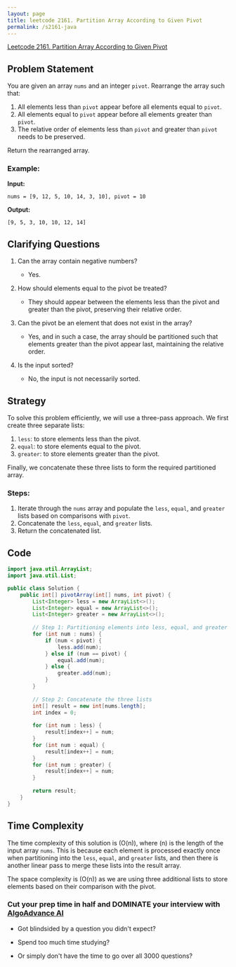 ```yaml
---
layout: page
title: leetcode 2161. Partition Array According to Given Pivot
permalink: /s2161-java
---
```

[Leetcode 2161. Partition Array According to Given Pivot](https://algoadvance.github.io/algoadvance/l2161)
## Problem Statement

You are given an array `nums` and an integer `pivot`. Rearrange the array such that:

1. All elements less than `pivot` appear before all elements equal to `pivot`.
2. All elements equal to `pivot` appear before all elements greater than `pivot`.
3. The relative order of elements less than `pivot` and greater than `pivot` needs to be preserved.

Return the rearranged array.

### Example:

**Input:**
```plaintext
nums = [9, 12, 5, 10, 14, 3, 10], pivot = 10
```

**Output:**
```plaintext
[9, 5, 3, 10, 10, 12, 14]
```

## Clarifying Questions

1. Can the array contain negative numbers?
   - Yes.

2. How should elements equal to the pivot be treated?
   - They should appear between the elements less than the pivot and greater than the pivot, preserving their relative order.

3. Can the pivot be an element that does not exist in the array?
   - Yes, and in such a case, the array should be partitioned such that elements greater than the pivot appear last, maintaining the relative order.

4. Is the input sorted?
   - No, the input is not necessarily sorted.

## Strategy

To solve this problem efficiently, we will use a three-pass approach. We first create three separate lists:

1. `less`: to store elements less than the pivot.
2. `equal`: to store elements equal to the pivot.
3. `greater`: to store elements greater than the pivot.

Finally, we concatenate these three lists to form the required partitioned array.

### Steps:

1. Iterate through the `nums` array and populate the `less`, `equal`, and `greater` lists based on comparisons with `pivot`.
2. Concatenate the `less`, `equal`, and `greater` lists.
3. Return the concatenated list.

## Code

```java
import java.util.ArrayList;
import java.util.List;

public class Solution {
    public int[] pivotArray(int[] nums, int pivot) {
        List<Integer> less = new ArrayList<>();
        List<Integer> equal = new ArrayList<>();
        List<Integer> greater = new ArrayList<>();
        
        // Step 1: Partitioning elements into less, equal, and greater lists
        for (int num : nums) {
            if (num < pivot) {
                less.add(num);
            } else if (num == pivot) {
                equal.add(num);
            } else {
                greater.add(num);
            }
        }
        
        // Step 2: Concatenate the three lists
        int[] result = new int[nums.length];
        int index = 0;
        
        for (int num : less) {
            result[index++] = num;
        }
        for (int num : equal) {
            result[index++] = num;
        }
        for (int num : greater) {
            result[index++] = num;
        }
        
        return result;
    }
}
```

## Time Complexity

The time complexity of this solution is \(O(n)\), where \(n\) is the length of the input array `nums`. This is because each element is processed exactly once when partitioning into the `less`, `equal`, and `greater` lists, and then there is another linear pass to merge these lists into the result array.

The space complexity is \(O(n)\) as we are using three additional lists to store elements based on their comparison with the pivot.


### Cut your prep time in half and DOMINATE your interview with [AlgoAdvance AI](https://algoAdvance.com)

- Got blindsided by a question you didn't expect?

- Spend too much time studying?

- Or simply don't have the time to go over all 3000 questions?

